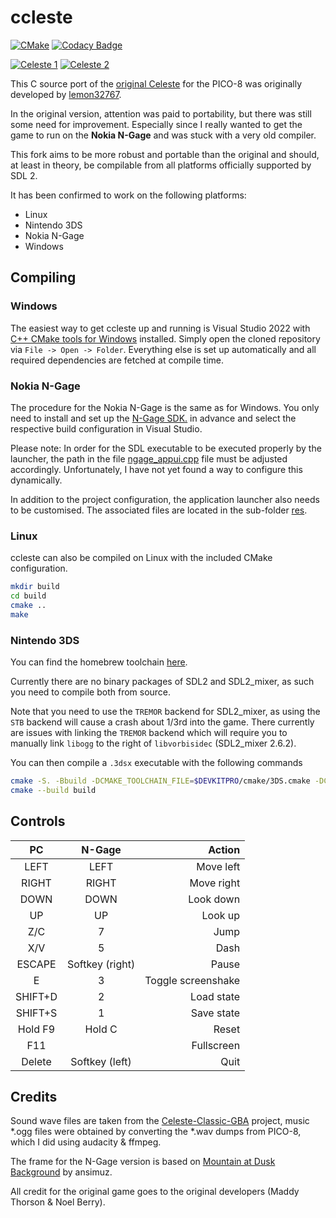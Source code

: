 # ccleste

[![CMake](https://github.com/mupfdev/ccleste/actions/workflows/cmake.yml/badge.svg)](https://github.com/mupfdev/ccleste/actions/workflows/cmake.yml)
[![Codacy Badge](https://app.codacy.com/project/badge/Grade/9ef529e6a22d409089bc35f1566fa269)](https://www.codacy.com/gh/mupfdev/ccleste/dashboard?utm_source=github.com&amp;utm_medium=referral&amp;utm_content=mupfdev/ccleste&amp;utm_campaign=Badge_Grade)

[![Celeste 1](https://raw.githubusercontent.com/mupfdev/ccleste/master/media/screenshot-01-tn.png)](https://raw.githubusercontent.com/mupfdev/ccleste/master/media/screenshot-01.png?raw=true "Celeste 1")
[![Celeste 2](https://raw.githubusercontent.com/mupfdev/ccleste/master/media/screenshot-02-tn.png)](https://raw.githubusercontent.com/mupfdev/ccleste/master/media/screenshot-02.png?raw=true "Celeste 2")

This C source port of the [original
Celeste](https://www.lexaloffle.com/bbs/?tid=2145) for the PICO-8 was
originally developed by
[lemon32767](https://github.com/lemon32767/ccleste).

In the original version, attention was paid to portability, but there
was still some need for improvement.  Especially since I really wanted
to get the game to run on the **Nokia N-Gage** and was stuck with a very
old compiler.

This fork aims to be more robust and portable than the original and
should, at least in theory, be compilable from all platforms officially
supported by SDL 2.

It has been confirmed to work on the following platforms:

- Linux
- Nintendo 3DS
- Nokia N-Gage
- Windows

## Compiling

### Windows

The easiest way to get ccleste up and running is Visual Studio 2022 with
[C++ CMake tools for
Windows](https://docs.microsoft.com/en-us/cpp/build/cmake-projects-in-visual-studio)
installed.  Simply open the cloned repository via `File -> Open ->
Folder`.  Everything else is set up automatically and all required
dependencies are fetched at compile time.

### Nokia N-Gage

The procedure for the Nokia N-Gage is the same as for Windows.  You only
need to install and set up the [N-Gage
SDK.](https://github.com/ngagesdk/ngage-toolchain) in advance and select
the respective build configuration in Visual Studio.

Please note: In order for the SDL executable to be executed properly by
the launcher, the path in the file
[ngage_appui.cpp](src/ngage_appui.cpp#L35) file must be adjusted
accordingly.  Unfortunately, I have not yet found a way to configure
this dynamically.

In addition to the project configuration, the application launcher also
needs to be customised.  The associated files are located in the
sub-folder [res](res/).

### Linux

ccleste can also be compiled on Linux with the included CMake
configuration.

```bash
mkdir build
cd build
cmake ..
make
```

### Nintendo 3DS

You can find the homebrew toolchain [here](https://devkitpro.org/).

Currently there are no binary packages of SDL2 and SDL2_mixer, as such you need to compile both from source.

Note that you need to use the `TREMOR` backend for SDL2_mixer, as using the `STB` backend will cause a crash about 1/3rd into the game. There currently are issues with linking the `TREMOR` backend which will require you to manually link `libogg` to the right of `libvorbisidec` (SDL2_mixer 2.6.2).

You can then compile a `.3dsx` executable with the following commands

```bash
cmake -S. -Bbuild -DCMAKE_TOOLCHAIN_FILE=$DEVKITPRO/cmake/3DS.cmake -DCELESTE_P8_ENABLE_AUDIO=ON
cmake --build build
```

## Controls

|PC                |N-Gage             |Action              |
|:----------------:|:-----------------:|-------------------:|
|LEFT              |LEFT               | Move left          |
|RIGHT             |RIGHT              | Move right         |
|DOWN              |DOWN               | Look down          |
|UP                |UP                 | Look up            |
|Z/C               |7                  | Jump               |
|X/V               |5                  | Dash               |
|ESCAPE            |Softkey (right)    | Pause              |
|E                 |3                  | Toggle screenshake |
|SHIFT+D           |2                  | Load state         |
|SHIFT+S           |1                  | Save state         |
|Hold F9           |Hold C             | Reset              |
|F11               |                   | Fullscreen         |
|Delete            |Softkey (left)     | Quit               |

## Credits

Sound wave files are taken from the
[Celeste-Classic-GBA](https://github.com/JeffRuLz/Celeste-Classic-GBA/tree/master/maxmod_data)
project, music *.ogg files were obtained by converting the *.wav dumps
from PICO-8, which I did using audacity & ffmpeg.

The frame for the N-Gage version is based on [Mountain at Dusk
Background](https://opengameart.org/content/mountain-at-dusk-background)
by ansimuz.

All credit for the original game goes to the original developers (Maddy
Thorson & Noel Berry).
